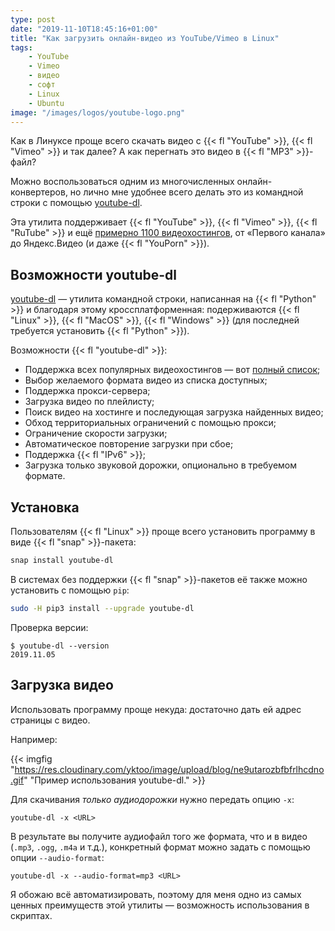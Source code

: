 ```yaml
---
type: post
date: "2019-11-10T18:45:16+01:00"
title: "Как загрузить онлайн-видео из YouTube/Vimeo в Linux"
tags:
    - YouTube
    - Vimeo
    - видео
    - софт
    - Linux
    - Ubuntu
image: "/images/logos/youtube-logo.png"
---
```


Как в Линуксе проще всего скачать видео с {{< fl "YouTube" >}}, {{< fl "Vimeo" >}} и так далее? А как перегнать это видео в {{< fl "MP3" >}}-файл?

Можно воспользоваться одним из многочисленных онлайн-конвертеров, но лично мне удобнее всего делать это из командной строки с помощью [youtube-dl](https://ytdl-org.github.io/youtube-dl/).

Эта утилита поддерживает {{< fl "YouTube" >}}, {{< fl "Vimeo" >}}, {{< fl "RuTube" >}} и ещё [примерно 1100 видеохостингов](https://ytdl-org.github.io/youtube-dl/supportedsites.html), от «Первого канала» до Яндекс.Видео (и даже {{< fl "YouPorn" >}}).

<!--more-->

## Возможности youtube-dl

[youtube-dl](https://ytdl-org.github.io/youtube-dl/) — утилита командной строки, написанная на {{< fl "Python" >}} и благодаря этому кроссплатформенная: подерживаются {{< fl "Linux" >}}, {{< fl "MacOS" >}}, {{< fl "Windows" >}} (для последней требуется установить {{< fl "Python" >}}).

Возможности {{< fl "youtube-dl" >}}:

* Поддержка всех популярных видеохостингов — вот [полный список](https://ytdl-org.github.io/youtube-dl/supportedsites.html);
* Выбор желаемого формата видео из списка доступных;
* Поддержка прокси-сервера;
* Загрузка видео по плейлисту;
* Поиск видео на хостинге и последующая загрузка найденных видео;
* Обход территориальных ограничений с помощью прокси;
* Ограничение скорости загрузки;
* Автоматическое повторение загрузки при сбое;
* Поддержка {{< fl "IPv6" >}};
* Загрузка только звуковой дорожки, опционально в требуемом формате.

## Установка

Пользователям {{< fl "Linux" >}} проще всего установить программу в виде {{< fl "snap" >}}-пакета:

```bash
snap install youtube-dl
```

В системах без поддержки {{< fl "snap" >}}-пакетов её также можно установить с помощью `pip`:

```bash
sudo -H pip3 install --upgrade youtube-dl
```

Проверка версии:

```
$ youtube-dl --version
2019.11.05
```

## Загрузка видео

Использовать программу проще некуда: достаточно дать ей адрес страницы с видео.

Например:

{{< imgfig "https://res.cloudinary.com/yktoo/image/upload/blog/ne9utarozbfbfrlhcdno.gif" "Пример использования youtube-dl." >}}

Для скачивания *только аудиодорожки* нужно передать опцию `-x`:

```
youtube-dl -x <URL>
```

В результате вы получите аудиофайл того же формата, что и в видео (`.mp3`, `.ogg`, `.m4a` и т.д.), конкретный формат можно задать с помощью опции `--audio-format`:

```
youtube-dl -x --audio-format=mp3 <URL>
```

Я обожаю всё автоматизировать, поэтому для меня одно из самых ценных преимуществ этой утилиты — возможность использования в скриптах.
